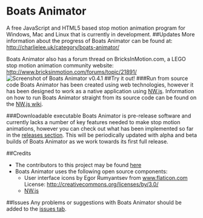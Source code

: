 # Boats Animator
A free JavaScript and HTML5 based stop motion animation program for Windows, Mac and Linux that is currently in development.
##Updates
More information about the progress of Boats Animator can be found at: http://charlielee.uk/category/boats-animator/

Boats Animator also has a forum thread on BricksInMotion.com, a LEGO stop motion animation community website: http://www.bricksinmotion.com/forums/topic/21891/
![Screenshot of Boats Animator v0.4.1](http://i.imgur.com/MsHvp6M.png)
##Try it out!
###Run from source code
Boats Animator has been created using web technologies, however it has been designed to work as a native application using [NW.js](https://github.com/nwjs/nw.js). Information on how to run Boats Animator straight from its source code can be found on the [NW.js wiki](https://github.com/nwjs/nw.js/wiki/How-to-run-apps).

###Downloadable executable
Boats Animator is pre-release software and currently lacks a number of key features needed to make stop motion animations, however you can check out what has been implemented so far in the [releases section](https://github.com/BoatsAreRockable/animator/releases). This will be periodically updated with alpha and beta builds of Boats Animator as we work towards its first full release.

##Credits
* The contributors to this project may be found [here](https://github.com/BoatsAreRockable/animator/graphs/contributors)
* Boats Animator uses the following open source components:
   * User interface icons by Egor Rumyantsev from www.flaticon.com License: http://creativecommons.org/licenses/by/3.0/
   * [NW.js](https://github.com/nwjs/nw.js)

##Issues
Any problems or suggestions with Boats Animator should be added to the [issues tab](https://github.com/BoatsAreRockable/animator/issues).
